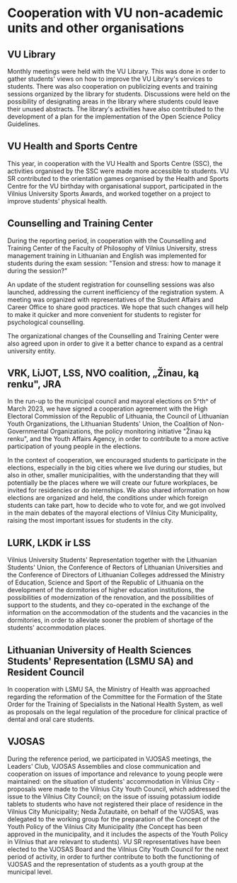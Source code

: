 # Cooperation with VU non-academic units and other organisations

## VU Library

Monthly meetings were held with the VU Library. This was done in order
to gather students\' views on how to improve the VU Library\'s services
to students. There was also cooperation on publicizing events and
training sessions organized by the library for students. Discussions
were held on the possibility of designating areas in the library where
students could leave their unused abstracts. The library\'s activities
have also contributed to the development of a plan for the
implementation of the Open Science Policy Guidelines.

## VU Health and Sports Centre

This year, in cooperation with the VU Health and Sports Centre (SSC),
the activities organised by the SSC were made more accessible to
students. VU SR contributed to the orientation games organised by the
Health and Sports Centre for the VU birthday with organisational
support, participated in the Vilnius University Sports Awards, and
worked together on a project to improve students' physical health.

## Counselling and Training Center

During the reporting period, in cooperation with the Counselling and
Training Center of the Faculty of Philosophy of Vilnius University,
stress management training in Lithuanian and English was implemented for
students during the exam session: \"Tension and stress: how to manage it
during the session?\"

An update of the student registration for counselling sessions was also
launched, addressing the current inefficiency of the registration
system. A meeting was organized with representatives of the Student
Affairs and Career Office to share good practices. We hope that such
changes will help to make it quicker and more convenient for students to
register for psychological counselling.

The organizational changes of the Counselling and Training Center were
also agreed upon in order to give it a better chance to expand as a
central university entity.

## VRK, LiJOT, LSS, NVO coalition, „Žinau, ką renku\", JRA

In the run-up to the municipal council and mayoral elections on 5^th^ of
March 2023, we have signed a cooperation agreement with the High
Electoral Commission of the Republic of Lithuania, the Council of
Lithuanian Youth Organizations, the Lithuanian Students\' Union, the
Coalition of Non-Governmental Organizations, the policy monitoring
initiative \"Žinau ką renku\", and the Youth Affairs Agency, in order to
contribute to a more active participation of young people in the
elections.

In the context of cooperation, we encouraged students to participate in
the elections, especially in the big cities where we live during our
studies, but also in other, smaller municipalities, with the
understanding that they will potentially be the places where we will
create our future workplaces, be invited for residencies or do
internships. We also shared information on how elections are organized
and held, the conditions under which foreign students can take part, how
to decide who to vote for, and we got involved in the main debates of
the mayoral elections of Vilnius City Municipality, raising the most
important issues for students in the city.

## LURK, LKDK ir LSS

Vilnius University Students\' Representation together with the
Lithuanian Students\' Union, the Conference of Rectors of Lithuanian
Universities and the Conference of Directors of Lithuanian Colleges
addressed the Ministry of Education, Science and Sport of the Republic
of Lithuania on the development of the dormitories of higher education
institutions, the possibilities of modernization of the renovation, and
the possibilities of support to the students, and they co-operated in
the exchange of the information on the accommodation of the students and
the vacancies in the dormitories, in order to alleviate sooner the
problem of shortage of the students\' accommodation places.

## Lithuanian University of Health Sciences Students' Representation (LSMU SA) and Resident Council

In cooperation with LSMU SA, the Ministry of Health was approached
regarding the reformation of the Committee for the Formation of the
State Order for the Training of Specialists in the National Health
System, as well as proposals on the legal regulation of the procedure
for clinical practice of dental and oral care students.

## VJOSAS

During the reference period, we participated in VJOSAS meetings, the
Leaders\' Club, VJOSAS Assemblies and close communication and
cooperation on issues of importance and relevance to young people were
maintained: on the situation of students\' accommodation in Vilnius
City - proposals were made to the Vilnius City Youth Council, which
addressed the issue to the Vilnius City Council; on the issue of issuing
potassium iodide tablets to students who have not registered their place
of residence in the Vilnius City Municipality; Neda Žutautaitė, on
behalf of the VJOSAS, was delegated to the working group for the
preparation of the Concept of the Youth Policy of the Vilnius City
Municipality (the Concept has been approved in the municipality, and it
includes the aspects of the Youth Policy in Vilnius that are relevant to
students). VU SR representatives have been elected to the VJOSAS Board
and the Vilnius City Youth Council for the next period of activity, in
order to further contribute to both the functioning of VJOSAS and the
representation of students as a youth group at the municipal level.
